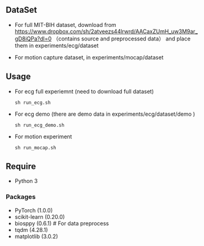 ## DataSet
- For full MIT-BIH dataset, download from  
    https://www.dropbox.com/sh/2atveezs44lrwrd/AACaxZUmH_uw3M9ar_gD8iQPa?dl=0  （contains source and preprocessed data）
    and place them in experiments/ecg/dataset

- For motion capture dataset, in 
    experiments/mocap/dataset
    
## Usage
- For ecg full experiemnt (need to download full dataset)

    `sh run_ecg.sh`
    
- For ecg demo (there are demo data in experiments/ecg/dataset/demo )

    `sh run_ecg_demo.sh`

- For motion experiment

    `sh run_mocap.sh`
    
## Require
- Python 3

### Packages
- PyTorch (1.0.0)
- scikit-learn (0.20.0)
- biosppy (0.6.1) # For data preprocess
- tqdm (4.28.1)
- matplotlib (3.0.2)